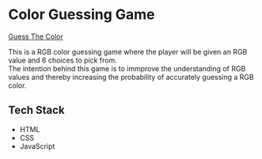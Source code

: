 # Color Guessing Game
<a href="https://guessthecorrectcolor.netlify.app">Guess The Color</a>
<p>This is a RGB color guessing game where the player will be given an RGB value and 6 choices to pick from.<br>
The intention behind this game is to immprove the understanding of RGB values and thereby increasing the probability of accurately guessing a RGB color.</p>
<h2>Tech Stack</h2>
<ul>
  <li>HTML</li>
  <li>CSS</li>
  <li>JavaScript </li>
</ul>
